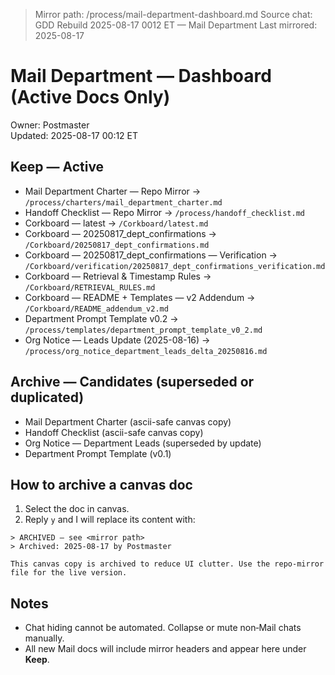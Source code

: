 > Mirror path: /process/mail-department-dashboard\.md
> Source chat: GDD Rebuild 2025-08-17 0012 ET — Mail Department
> Last mirrored: 2025-08-17

# Mail Department — Dashboard (Active Docs Only)
Owner: Postmaster  
Updated: 2025-08-17 00:12 ET

## Keep — Active
- Mail Department Charter — Repo Mirror → `/process/charters/mail_department_charter.md`
- Handoff Checklist — Repo Mirror → `/process/handoff_checklist.md`
- Corkboard — latest → `/Corkboard/latest.md`
- Corkboard — 20250817_dept_confirmations → `/Corkboard/20250817_dept_confirmations.md`
- Corkboard — 20250817_dept_confirmations — Verification → `/Corkboard/verification/20250817_dept_confirmations_verification.md`
- Corkboard — Retrieval & Timestamp Rules → `/Corkboard/RETRIEVAL_RULES.md`
- Corkboard — README + Templates — v2 Addendum → `/Corkboard/README_addendum_v2.md`
- Department Prompt Template v0.2 → `/process/templates/department_prompt_template_v0_2.md`
- Org Notice — Leads Update (2025-08-16) → `/process/org_notice_department_leads_delta_20250816.md`

## Archive — Candidates (superseded or duplicated)
- Mail Department Charter (ascii-safe canvas copy)
- Handoff Checklist (ascii-safe canvas copy)
- Org Notice — Department Leads (superseded by update)
- Department Prompt Template (v0.1)

## How to archive a canvas doc
1) Select the doc in canvas.  
2) Reply `y` and I will replace its content with:
```
> ARCHIVED — see <mirror path>
> Archived: 2025-08-17 by Postmaster

This canvas copy is archived to reduce UI clutter. Use the repo‑mirror file for the live version.
```

## Notes
- Chat hiding cannot be automated. Collapse or mute non‑Mail chats manually.  
- All new Mail docs will include mirror headers and appear here under **Keep**.

